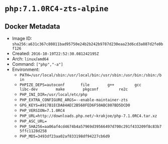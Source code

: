 # `php:7.1.0RC4-zts-alpine`

## Docker Metadata

- Image ID: `sha256:a631c367c80811bad95750e24b2b242b9787d230eaa23d6cd3a887d2fe0bf126`
- Created: `2016-10-19T22:52:30.081242195Z`
- Arch: `linux`/`amd64`
- Command: `["php","-a"]`
- Environment:
  - `PATH=/usr/local/sbin:/usr/local/bin:/usr/sbin:/usr/bin:/sbin:/bin`
  - `PHPIZE_DEPS=autoconf 		file 		g++ 		gcc 		libc-dev 		make 		pkgconf 		re2c`
  - `PHP_INI_DIR=/usr/local/etc/php`
  - `PHP_EXTRA_CONFIGURE_ARGS=--enable-maintainer-zts`
  - `GPG_KEYS=A917B1ECDA84AEC2B568FED6F50ABC807BD5DCD0`
  - `PHP_VERSION=7.1.0RC4`
  - `PHP_URL=http://downloads.php.net/~krakjoe/php-7.1.0RC4.tar.xz`
  - `PHP_ASC_URL=`
  - `PHP_SHA256=aa06af4cd4674b4a57969d39566497d700c291f433209f8c83b75ffc1128d258`
  - `PHP_MD5=3493df23aa02af833198df94227cb6d9`
